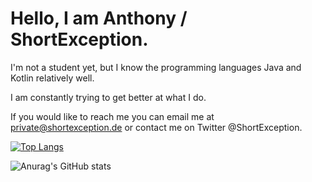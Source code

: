 # Hello, I am Anthony / ShortException.
I'm not a student yet, but I know the programming languages Java and Kotlin relatively well.

I am constantly trying to get better at what I do.

If you would like to reach me you can email me at private@shortexception.de or contact me on Twitter @ShortException.

[![Top Langs](https://github-readme-stats.vercel.app/api/top-langs/?username=shortexceptiona&layout=compact)](https://github.com/anuraghazra/github-readme-stats)

![Anurag's GitHub stats](https://github-readme-stats.vercel.app/api?username=shortexception&show_icons=true&theme=synthwave)
